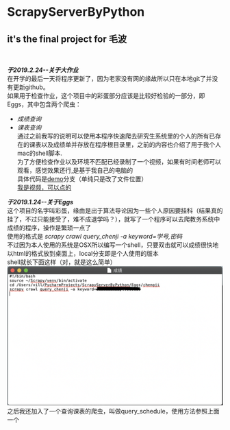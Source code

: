 # ScrapyServerByPython
## it's the final project for 毛波
<br>

***于2019.2.24--关于大作业***<br>
在开学的最后一天将程序更新了，因为老家没有网的缘故所以只在本地git了并没有更新github。<br>
如果用于检查作业，这个项目中的彩蛋部分应该是比较好检验的一部分，即Eggs，其中包含两个爬虫：<br>
*   *成绩查询*
*   *课表查询*<br>
通过之前我写的说明可以使用本程序快速爬去研究生系统里的个人的所有已存在的课表以及成绩单并存放在程序根目录里，之前的内容也介绍了用于我个人mac的shell脚本.<br>
为了方便检查作业以及环境不匹配已经录制了一个视频，如果有时间老师可以观看，感觉效果还行,是基于我自己的电脑的<br>
具体代码是<a href="https://github.com/villmi/ScrapyServerByPython/tree/demo" target="_blank">demo</a>分支（单纯只是改了文件位置）<br>
<a href="" target="_blank">我是视频，可以点的</a>



***于2019.1.24--关于Eggs***<br>
这个项目的名字叫彩蛋，缘由是出于算法导论因为一些个人原因要挂科（结果真的挂了，不过只能接受了，难不成退学吗？），就写了一个程序可以去爬教务系统中成绩的程序，操作是繁琐一点了<br>
使用的格式是 *scrapy crawl query_chenji -a keyword=学号,密码*<br>
不过因为本人使用的系统是OSX所以编写一个shell，只要双击就可以成绩很快地以html的格式放到桌面上，local分支即是个人使用的版本<br>
shell就长下面这样（对，就是这么简单）<br>
![1111](https://raw.githubusercontent.com/villmi/ScrapyServerByPython/master/img/shell-img.png)<br>
之后我还加入了一个查询课表的爬虫，叫做query_schedule，使用方法参照上面一个<br>





